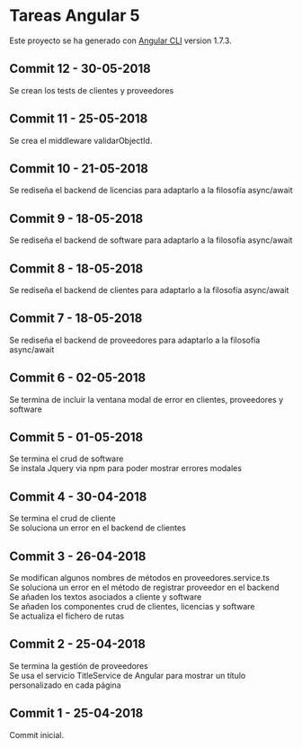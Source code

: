 # Tareas Angular 5

Este proyecto se ha generado con [Angular CLI](https://github.com/angular/angular-cli) version 1.7.3.

## Commit 12 - 30-05-2018  

Se crean los tests de clientes y proveedores

## Commit 11 - 25-05-2018  

Se crea el middleware validarObjectId.

## Commit 10 - 21-05-2018  

Se rediseña el backend de licencias para adaptarlo a la filosofía async/await

## Commit 9 - 18-05-2018  

Se rediseña el backend de software para adaptarlo a la filosofía async/await

## Commit 8 - 18-05-2018  

Se rediseña el backend de clientes para adaptarlo a la filosofía async/await

## Commit 7 - 18-05-2018  

Se rediseña el backend de proveedores para adaptarlo a la filosofía async/await

## Commit 6 - 02-05-2018  

Se termina de incluir la ventana modal de error en clientes, proveedores y software  

## Commit 5 - 01-05-2018

Se termina el crud de software  
Se instala Jquery via npm para poder mostrar errores modales

## Commit 4 - 30-04-2018

Se termina el crud de cliente  
Se soluciona un error en el backend de clientes  

## Commit 3 - 26-04-2018

Se modifican algunos nombres de métodos en proveedores.service.ts  
Se soluciona un error en el método de registrar proveedor en el backend  
Se añaden los textos asociados a cliente y software  
Se añaden los componentes crud de clientes, licencias y software  
Se actualiza el fichero de rutas  

## Commit 2 - 25-04-2018

Se termina la gestión de proveedores  
Se usa el servicio TitleService de Angular para mostrar un título personalizado en cada página   

## Commit 1 - 25-04-2018

Commit inicial. 
